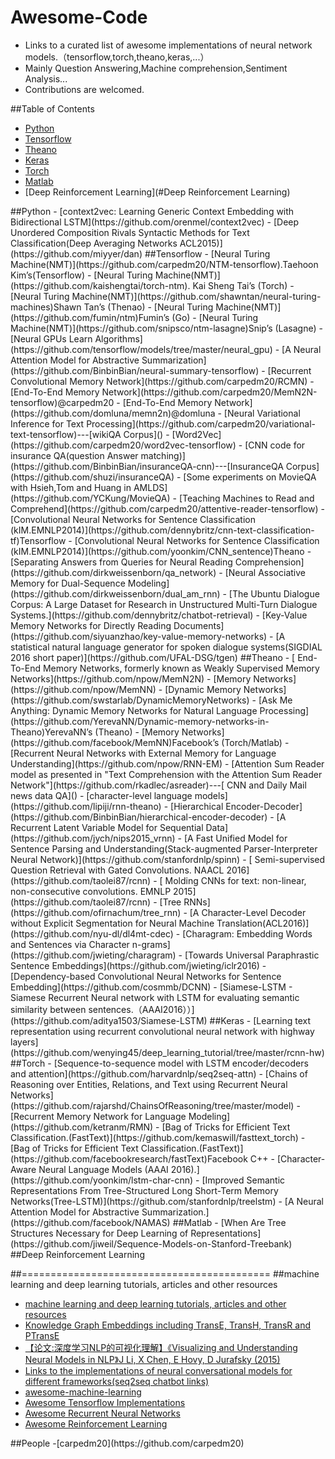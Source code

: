 # Awesome-Code
- Links to a curated list of awesome implementations of neural network models.（tensorflow,torch,theano,keras,...）
- Mainly Question Answering,Machine comprehension,Sentiment Analysis...
- Contributions are welcomed.

##Table of Contents
- [Python](#python)
- [Tensorflow](#tensorflow)
- [Theano](#theano)
- [Keras](#keras)
- [Torch](#torch)
- [Matlab](#matlab)
- [Deep Reinforcement Learning](#Deep Reinforcement Learning)

<a name="python" />
##Python
- [context2vec: Learning Generic Context Embedding with Bidirectional LSTM](https://github.com/orenmel/context2vec)
- [Deep Unordered Composition Rivals Syntactic Methods for Text Classification(Deep Averaging Networks ACL2015)](https://github.com/miyyer/dan)


<a name="tensorflow" />
##Tensorflow
- [Neural Turing Machine(NMT)](https://github.com/carpedm20/NTM-tensorflow).Taehoon Kim’s(Tensorflow)
- [Neural Turing Machine(NMT)](https://github.com/kaishengtai/torch-ntm). Kai Sheng Tai’s (Torch)
- [Neural Turing Machine(NMT)](https://github.com/shawntan/neural-turing-machines)Shawn Tan’s (Thenao)
- [Neural Turing Machine(NMT)](https://github.com/fumin/ntm)Fumin’s (Go)
- [Neural Turing Machine(NMT)](https://github.com/snipsco/ntm-lasagne)Snip’s (Lasagne)
- [Neural GPUs Learn Algorithms](https://github.com/tensorflow/models/tree/master/neural_gpu)
- [A Neural Attention Model for Abstractive Summarization](https://github.com/BinbinBian/neural-summary-tensorflow)
- [Recurrent Convolutional Memory Network](https://github.com/carpedm20/RCMN)
- [End-To-End Memory Network](https://github.com/carpedm20/MemN2N-tensorflow)@carpedm20
- [End-To-End Memory Network](https://github.com/domluna/memn2n)@domluna
- [Neural Variational Inference for Text Processing](https://github.com/carpedm20/variational-text-tensorflow)---[wikiQA Corpus]()
- [Word2Vec](https://github.com/carpedm20/word2vec-tensorflow)
- [CNN code for insurance QA(question Answer matching)](https://github.com/BinbinBian/insuranceQA-cnn)---[InsuranceQA Corpus](https://github.com/shuzi/insuranceQA)
- [Some experiments on MovieQA with Hsieh,Tom and Huang in AMLDS](https://github.com/YCKung/MovieQA)
- [Teaching Machines to Read and Comprehend](https://github.com/carpedm20/attentive-reader-tensorflow)
- [Convolutional Neural Networks for Sentence Classification (kIM.EMNLP2014)](https://github.com/dennybritz/cnn-text-classification-tf)Tensorflow
- [Convolutional Neural Networks for Sentence Classification (kIM.EMNLP2014)](https://github.com/yoonkim/CNN_sentence)Theano
- [Separating Answers from Queries for Neural Reading Comprehension](https://github.com/dirkweissenborn/qa_network)
- [Neural Associative Memory for Dual-Sequence Modeling](https://github.com/dirkweissenborn/dual_am_rnn)
- [The Ubuntu Dialogue Corpus: A Large Dataset for Research in Unstructured Multi-Turn Dialogue Systems.](https://github.com/dennybritz/chatbot-retrieval)
- [Key-Value Memory Networks for Directly Reading Documents](https://github.com/siyuanzhao/key-value-memory-networks)
- [A statistical natural language generator for spoken dialogue systems(SIGDIAL 2016 short paper)](https://github.com/UFAL-DSG/tgen)

<a name="theano" />
##Theano
- [ End-To-End Memory Networks, formerly known as Weakly Supervised Memory Networks](https://github.com/npow/MemN2N)
- [Memory Networks](https://github.com/npow/MemNN)
- [Dynamic Memory Networks](https://github.com/swstarlab/DynamicMemoryNetworks)
- [Ask Me Anything: Dynamic Memory Networks for Natural Language Processing](https://github.com/YerevaNN/Dynamic-memory-networks-in-Theano)YerevaNN’s (Theano)
- [Memory Networks](https://github.com/facebook/MemNN)Facebook’s (Torch/Matlab)
- [Recurrent Neural Networks with External Memory for Language Understanding](https://github.com/npow/RNN-EM)
- [Attention Sum Reader model as presented in "Text Comprehension with the Attention Sum Reader Network"](https://github.com/rkadlec/asreader)---[ CNN and Daily Mail news data QA]()
- [character-level language models](https://github.com/lipiji/rnn-theano)
- [Hierarchical Encoder-Decoder](https://github.com/BinbinBian/hierarchical-encoder-decoder)
- [A Recurrent Latent Variable Model for Sequential Data](https://github.com/jych/nips2015_vrnn)
- [A Fast Unified Model for Sentence Parsing and Understanding(Stack-augmented Parser-Interpreter Neural Network)](https://github.com/stanfordnlp/spinn)
- [ Semi-supervised Question Retrieval with Gated Convolutions. NAACL 2016](https://github.com/taolei87/rcnn)
- [ Molding CNNs for text: non-linear, non-consecutive convolutions. EMNLP 2015](https://github.com/taolei87/rcnn)
- [Tree RNNs](https://github.com/ofirnachum/tree_rnn)
- [A Character-Level Decoder without Explicit Segmentation for Neural Machine Translation(ACL2016)](https://github.com/nyu-dl/dl4mt-cdec)
- [Charagram: Embedding Words and Sentences via Character n-grams](https://github.com/jwieting/charagram)
- [Towards Universal Paraphrastic Sentence Embeddings](https://github.com/jwieting/iclr2016)
- [Dependency-based Convolutional Neural Networks for Sentence Embedding](https://github.com/cosmmb/DCNN)
- [Siamese-LSTM - Siamese Recurrent Neural network with LSTM for evaluating semantic similarity between sentences.（AAAI2016））](https://github.com/aditya1503/Siamese-LSTM)

<a name="keras"/>
##Keras
- [Learning text representation using recurrent convolutional neural network with highway layers](https://github.com/wenying45/deep_learning_tutorial/tree/master/rcnn-hw)

<a name="torch"/>
##Torch
- [Sequence-to-sequence model with LSTM encoder/decoders and attention](https://github.com/harvardnlp/seq2seq-attn)
- [Chains of Reasoning over Entities, Relations, and Text using Recurrent Neural Networks](https://github.com/rajarshd/ChainsOfReasoning/tree/master/model)
- [Recurrent Memory Network for Language Modeling](https://github.com/ketranm/RMN)
- [Bag of Tricks for Efficient Text Classification.(FastText)](https://github.com/kemaswill/fasttext_torch)
- [Bag of Tricks for Efficient Text Classification.(FastText)](https://github.com/facebookresearch/fastText)Facebook C++
- [Character-Aware Neural Language Models (AAAI 2016).](https://github.com/yoonkim/lstm-char-cnn)
- [Improved Semantic Representations From Tree-Structured Long Short-Term Memory Networks(Tree-LSTM)](https://github.com/stanfordnlp/treelstm)
- [A Neural Attention Model for Abstractive Summarization.](https://github.com/facebook/NAMAS)

<a name="matlab">
##Matlab
- [When Are Tree Structures Necessary for Deep Learning of Representations](https://github.com/jiweil/Sequence-Models-on-Stanford-Treebank)
 
 
<A name="Deep Reinforcement Learning">
##Deep Reinforcement Learning


##===========================================
<A name="mldptt">
##machine learning and deep learning tutorials, articles and other resources
- [machine learning and deep learning tutorials, articles and other resources](https://github.com/ujjwalkarn/Machine-Learning-Tutorials)
- [Knowledge Graph Embeddings including TransE, TransH, TransR and PTransE](https://github.com/thunlp/KG2E)
- [【论文:深度学习NLP的可视化理解】《Visualizing and Understanding Neural Models in NLP》J Li, X Chen, E Hovy, D Jurafsky (2015) ](https://github.com/jiweil/Visualizing-and-Understanding-Neural-Models-in-NLP)
- [Links to the implementations of neural conversational models for different frameworks(seq2seq chatbot links)](https://github.com/nicolas-ivanov/seq2seq_chatbot_links)
- [awesome-machine-learning](https://github.com/josephmisiti/awesome-machine-learning)
- [Awesome Tensorflow Implementations](https://github.com/TensorFlowKR/awesome_tensorflow_implementations)
- [Awesome Recurrent Neural Networks](https://github.com/kjw0612/awesome-rnn)
- [Awesome Reinforcement Learning](https://github.com/aikorea/awesome-rl)


<A name="people">
##People
-[carpedm20](https://github.com/carpedm20)

